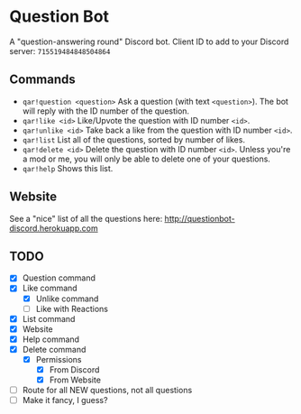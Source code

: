 # Question Bot
A "question-answering round" Discord bot.
Client ID to add to your Discord server: `715519484848504864`

## Commands
* `qar!question <question>` Ask a question (with text `<question>`). The bot will reply with the ID number of the question.
* `qar!like <id>` Like/Upvote the question with ID number `<id>`.
* `qar!unlike <id>` Take back a like from the question with ID number `<id>`.
* `qar!list` List all of the questions, sorted by number of likes.
* `qar!delete <id>` Delete the question with ID number `<id>`. Unless you're a mod or me, you will only be able to delete one of your questions.
* `qar!help` Shows this list.

## Website
See a "nice" list of all the questions here: http://questionbot-discord.herokuapp.com

## TODO
- [x] Question command
- [x] Like command
  - [x] Unlike command
  - [ ] Like with Reactions
- [x] List command
- [x] Website
- [x] Help command
- [x] Delete command
  - [x] Permissions
    - [x] From Discord
    - [x] From Website
- [ ] Route for all NEW questions, not all questions
- [ ] Make it fancy, I guess?
